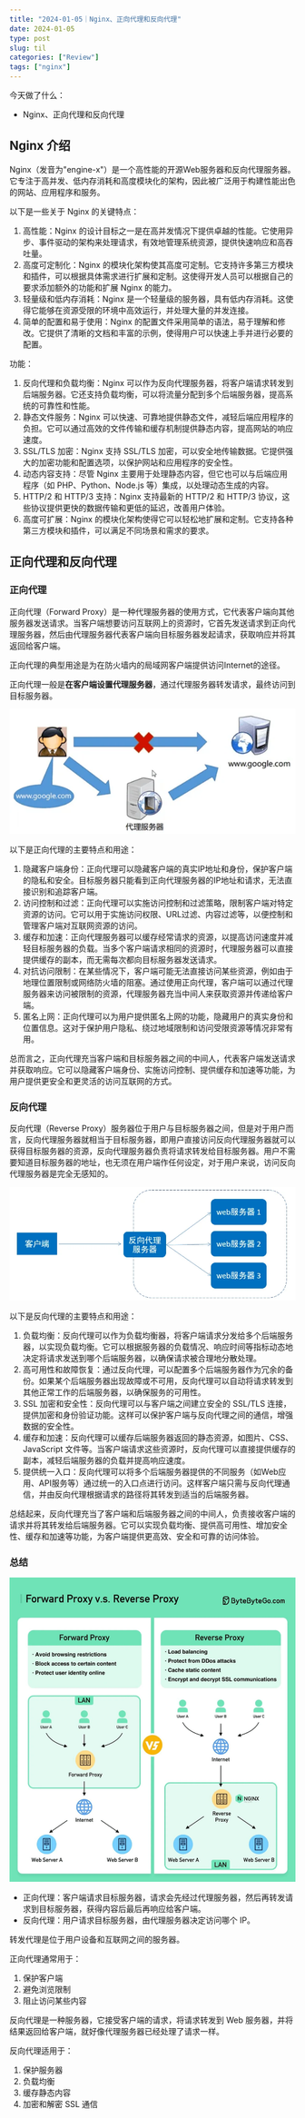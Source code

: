 ```yaml
---
title: "2024-01-05｜Nginx、正向代理和反向代理"
date: 2024-01-05
type: post
slug: til
categories: ["Review"]
tags: ["nginx"]
---
```


今天做了什么：

- Nginx、正向代理和反向代理



## Nginx 介绍

Nginx（发音为"engine-x"）是一个高性能的开源Web服务器和反向代理服务器。它专注于高并发、低内存消耗和高度模块化的架构，因此被广泛用于构建性能出色的网站、应用程序和服务。

以下是一些关于 Nginx 的关键特点：

1. 高性能：Nginx 的设计目标之一是在高并发情况下提供卓越的性能。它使用异步、事件驱动的架构来处理请求，有效地管理系统资源，提供快速响应和高吞吐量。
2. 高度可定制化：Nginx 的模块化架构使其高度可定制。它支持许多第三方模块和插件，可以根据具体需求进行扩展和定制。这使得开发人员可以根据自己的要求添加额外的功能和扩展 Nginx 的能力。
3. 轻量级和低内存消耗：Nginx 是一个轻量级的服务器，具有低内存消耗。这使得它能够在资源受限的环境中高效运行，并处理大量的并发连接。
4. 简单的配置和易于使用：Nginx 的配置文件采用简单的语法，易于理解和修改。它提供了清晰的文档和丰富的示例，使得用户可以快速上手并进行必要的配置。



功能：

1. 反向代理和负载均衡：Nginx 可以作为反向代理服务器，将客户端请求转发到后端服务器。它还支持负载均衡，可以将流量分配到多个后端服务器，提高系统的可靠性和性能。
2. 静态文件服务：Nginx 可以快速、可靠地提供静态文件，减轻后端应用程序的负担。它可以通过高效的文件传输和缓存机制提供静态内容，提高网站的响应速度。
3. SSL/TLS 加密：Nginx 支持 SSL/TLS 加密，可以安全地传输数据。它提供强大的加密功能和配置选项，以保护网站和应用程序的安全性。
4. 动态内容支持：尽管 Nginx 主要用于处理静态内容，但它也可以与后端应用程序（如 PHP、Python、Node.js 等）集成，以处理动态生成的内容。
5. HTTP/2 和 HTTP/3 支持：Nginx 支持最新的 HTTP/2 和 HTTP/3 协议，这些协议提供更快的数据传输和更低的延迟，改善用户体验。
6. 高度可扩展：Nginx 的模块化架构使得它可以轻松地扩展和定制。它支持各种第三方模块和插件，可以满足不同场景和需求的要求。



## 正向代理和反向代理

### 正向代理

正向代理（Forward Proxy）是一种代理服务器的使用方式，它代表客户端向其他服务器发送请求。当客户端想要访问互联网上的资源时，它首先发送请求到正向代理服务器，然后由代理服务器代表客户端向目标服务器发起请求，获取响应并将其返回给客户端。



正向代理的典型用途是为在防火墙内的局域网客户端提供访问Internet的途径。

正向代理一般是**在客户端设置代理服务器**，通过代理服务器转发请求，最终访问到目标服务器。

![image-20210830233450415](../../../static/images/forward-proxy.webp) 





以下是正向代理的主要特点和用途：

1. 隐藏客户端身份：正向代理可以隐藏客户端的真实IP地址和身份，保护客户端的隐私和安全。目标服务器只能看到正向代理服务器的IP地址和请求，无法直接识别和追踪客户端。
2. 访问控制和过滤：正向代理可以实施访问控制和过滤策略，限制客户端对特定资源的访问。它可以用于实施访问权限、URL过滤、内容过滤等，以便控制和管理客户端对互联网资源的访问。
3. 缓存和加速：正向代理服务器可以缓存经常请求的资源，以提高访问速度并减轻目标服务器的负载。当多个客户端请求相同的资源时，代理服务器可以直接提供缓存的副本，而无需每次都向目标服务器发送请求。
4. 对抗访问限制：在某些情况下，客户端可能无法直接访问某些资源，例如由于地理位置限制或网络防火墙的阻塞。通过使用正向代理，客户端可以通过代理服务器来访问被限制的资源，代理服务器充当中间人来获取资源并传递给客户端。
5. 匿名上网：正向代理可以为用户提供匿名上网的功能，隐藏用户的真实身份和位置信息。这对于保护用户隐私、绕过地域限制和访问受限资源等情况非常有用。

总而言之，正向代理充当客户端和目标服务器之间的中间人，代表客户端发送请求并获取响应。它可以隐藏客户端身份、实施访问控制、提供缓存和加速等功能，为用户提供更安全和更灵活的访问互联网的方式。

### 反向代理

反向代理（Reverse Proxy）服务器位于用户与目标服务器之间，但是对于用户而言，反向代理服务器就相当于目标服务器，即用户直接访问反向代理服务器就可以获得目标服务器的资源，反向代理服务器负责将请求转发给目标服务器。用户不需要知道目标服务器的地址，也无须在用户端作任何设定，对于用户来说，访问反向代理服务器是完全无感知的。

![image-20210830233634695](../../../static/images/reverse-proxy.webp) 



以下是反向代理的主要特点和用途：

1. 负载均衡：反向代理可以作为负载均衡器，将客户端请求分发给多个后端服务器，以实现负载均衡。它可以根据服务器的负载情况、响应时间等指标动态地决定将请求发送到哪个后端服务器，以确保请求被合理地分散处理。
2. 高可用性和故障恢复：通过反向代理，可以配置多个后端服务器作为冗余的备份。如果某个后端服务器出现故障或不可用，反向代理可以自动将请求转发到其他正常工作的后端服务器，以确保服务的可用性。
3. SSL 加密和安全性：反向代理可以与客户端之间建立安全的 SSL/TLS 连接，提供加密和身份验证功能。这样可以保护客户端与反向代理之间的通信，增强数据的安全性。
4. 缓存和加速：反向代理可以缓存后端服务器返回的静态资源，如图片、CSS、JavaScript 文件等。当客户端请求这些资源时，反向代理可以直接提供缓存的副本，减轻后端服务器的负载并提高响应速度。
5. 提供统一入口：反向代理可以将多个后端服务器提供的不同服务（如Web应用、API服务等）通过统一的入口点进行访问。这样客户端只需与反向代理通信，并由反向代理根据请求的路径将其转发到适当的后端服务器。

总结起来，反向代理充当了客户端和后端服务器之间的中间人，负责接收客户端的请求并将其转发给后端服务器。它可以实现负载均衡、提供高可用性、增加安全性、缓存和加速等功能，为客户端提供更高效、安全和可靠的访问体验。

### 总结

![](../../../static/images/proxy-vs-reverse-proxy.webp)

- 正向代理：客户端请求目标服务器，请求会先经过代理服务器，然后再转发请求到目标服务器，获得内容后最后再响应给客户端。
- 反向代理：用户请求目标服务器，由代理服务器决定访问哪个 IP。



转发代理是位于用户设备和互联网之间的服务器。

正向代理通常用于：

1. 保护客户端
2. 避免浏览限制
3. 阻止访问某些内容



反向代理是一种服务器，它接受客户端的请求，将请求转发到 Web 服务器，并将结果返回给客户端，就好像代理服务器已经处理了请求一样。

反向代理适用于：

1. 保护服务器
2. 负载均衡
3. 缓存静态内容
4. 加密和解密 SSL 通信

